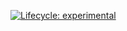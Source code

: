 [![Lifecycle: experimental](https://img.shields.io/badge/lifecycle-experimental-orange.svg)](https://lifecycle.r-lib.org/articles/stages.html#experimental)
